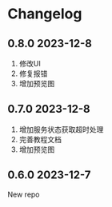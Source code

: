 # Changelog

## 0.8.0 2023-12-8

1. 修改UI
2. 修复报错
3. 增加预览图

## 0.7.0 2023-12-8

1. 增加服务状态获取超时处理
2. 完善教程文档
3. 增加预览图

## 0.6.0 2023-12-7

New repo